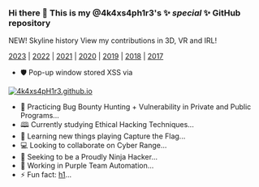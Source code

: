 ### Hi there 👋 This is my @4k4xs4ph1r3's ✨ _special_ ✨ GitHub repository

NEW! Skyline history View my contributions in 3D, VR and IRL!


[2023](https://skyline.github.com/4k4xs4ph1r3/2023) | [2022](https://skyline.github.com/4k4xs4ph1r3/2022) | [2021](https://skyline.github.com/4k4xs4ph1r3/2021) | [2020](https://skyline.github.com/4k4xs4ph1r3/2020) | [2019](https://skyline.github.com/4k4xs4ph1r3/2019) | [2018](https://skyline.github.com/4k4xs4ph1r3/2018) | [2017](https://skyline.github.com/4k4xs4ph1r3/2017)



-  🛡️ Pop-up window stored XSS via

[![4k4xs4pH1r3.github.io](https://github.githubassets.com/images/spinners/octocat-spinner-128.gif)](https://4k4xs4pH1r3.github.io)
-  🔭 Practicing Bug Bounty Hunting + Vulnerability in Private and Public Programs...
-  🕮 Currently studying Ethical Hacking Techniques...
-  🚩 Learning new things playing Capture the Flag...
-  💻 Looking to collaborate on Cyber Range...
-  🥷 Seeking to be a Proudly Ninja Hacker...
-  💬 Working in Purple Team Automation...
-  ⚡ Fun fact: [h1](https://hackerone.com/akax/)...
